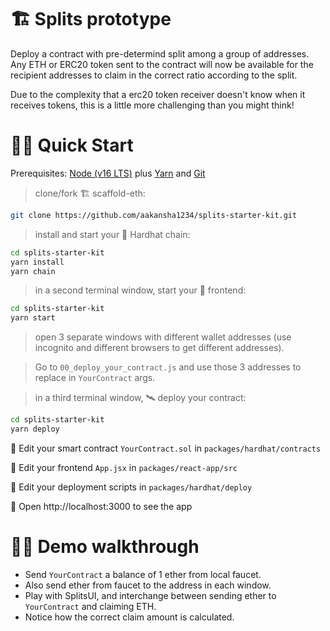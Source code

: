 # 🏗 Splits prototype

Deploy a contract with pre-determind split among a group of addresses. Any ETH or ERC20 token sent to the contract will now be available for the recipient addresses to claim in the correct ratio according to the split.

Due to the complexity that a erc20 token receiver doesn't know when it receives tokens, this is a little more challenging than you might think!

# 🏄‍♂️ Quick Start

Prerequisites: [Node (v16 LTS)](https://nodejs.org/en/download/) plus [Yarn](https://classic.yarnpkg.com/en/docs/install/) and [Git](https://git-scm.com/downloads)

> clone/fork 🏗 scaffold-eth:

```bash
git clone https://github.com/aakansha1234/splits-starter-kit.git
```

> install and start your 👷‍ Hardhat chain:

```bash
cd splits-starter-kit
yarn install
yarn chain
```

> in a second terminal window, start your 📱 frontend:

```bash
cd splits-starter-kit
yarn start
```

> open 3 separate windows with different wallet addresses (use incognito and different browsers to get different addresses).

> Go to `00_deploy_your_contract.js` and use those 3 addresses to replace in `YourContract` args.

> in a third terminal window, 🛰 deploy your contract:

```bash
cd splits-starter-kit
yarn deploy
```

🔏 Edit your smart contract `YourContract.sol` in `packages/hardhat/contracts`

📝 Edit your frontend `App.jsx` in `packages/react-app/src`

💼 Edit your deployment scripts in `packages/hardhat/deploy`

📱 Open http://localhost:3000 to see the app

# 🚶‍♂️ Demo walkthrough

- Send `YourContract` a balance of 1 ether from local faucet.
- Also send ether from faucet to the address in each window.
- Play with SplitsUI, and interchange between sending ether to `YourContract` and claiming ETH.
- Notice how the correct claim amount is calculated.